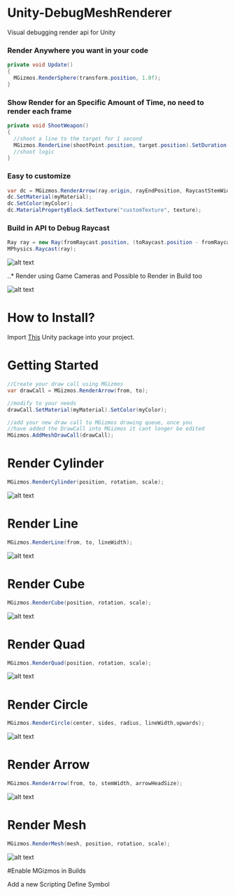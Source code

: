 # Unity-DebugMeshRenderer
Visual debugging render api for Unity

### Render Anywhere you want in your code

```csharp
private void Update()
{
  MGizmos.RenderSphere(transform.position, 1.0f);
}
```

### Show Render for an Specific Amount of Time, no need to render each frame

```csharp
private void ShootWeapon()
{
  //shoot a line to the target for 1 second
  MGizmos.RenderLine(shootPoint.position, target.position).SetDuration(1.0f);
  //shoot logic
}
```

### Easy to customize

```csharp
var dc = MGizmos.RenderArrow(ray.origin, rayEndPosition, RaycastStemWidth, RaycastArrowHeadSize);
dc.SetMaterial(myMaterial);
dc.SetColor(myColor);
dc.MaterialPropertyBlock.SetTexture("customTexture", texture);
```

### Build in API to Debug Raycast

```csharp
Ray ray = new Ray(fromRaycast.position, (toRaycast.position - fromRaycast.position).normalized);
MPhysics.Raycast(ray);
```

![alt text](https://github.com/platinio/Unity-MGizmos/blob/main/ReadmeResources/raycastExample.png?raw=true)

..* Render using Game Cameras and Possible to Render in Build too

![alt text](https://github.com/platinio/Unity-MGizmos/blob/main/ReadmeResources/cameraRendering.png?raw=true)

# How to Install?

Import [This](https://github.com/platinio/Unity-ScriptableObjectDatabase/releases/download/1.1/SOD_1.1.unitypackage) Unity package into your project.

# Getting Started

```csharp
//Create your draw call using MGizmos
var drawCall = MGizmos.RenderArrow(from, to);

//modify to your needs
drawCall.SetMaterial(myMaterial).SetColor(myColor);

//add your new draw call to MGizmos drawing queue, once you
//have added the DrawCall into MGizmos it cant longer be edited
MGizmos.AddMeshDrawCall(drawCall);
```
# Render Cylinder

```csharp
MGizmos.RenderCylinder(position, rotation, scale);
```
![alt text](https://github.com/platinio/Unity-MGizmos/blob/main/ReadmeResources/cylinderExample.png?raw=true)

# Render Line

```csharp
MGizmos.RenderLine(from, to, lineWidth);
```
![alt text](https://github.com/platinio/Unity-MGizmos/blob/main/ReadmeResources/lineExample.png?raw=true)

# Render Cube

```csharp
MGizmos.RenderCube(position, rotation, scale);
```
![alt text](https://github.com/platinio/Unity-MGizmos/blob/main/ReadmeResources/cubeExample.png?raw=true)

# Render Quad

```csharp
MGizmos.RenderQuad(position, rotation, scale);
```
![alt text](https://github.com/platinio/Unity-MGizmos/blob/main/ReadmeResources/quadExample.png?raw=true)

# Render Circle

```csharp
MGizmos.RenderCircle(center, sides, radius, lineWidth,upwards);
```
![alt text](https://github.com/platinio/Unity-MGizmos/blob/main/ReadmeResources/circleExample.png?raw=true)

# Render Arrow

```csharp
MGizmos.RenderArrow(from, to, stemWidth, arrowHeadSize);
```
![alt text](https://github.com/platinio/Unity-MGizmos/blob/main/ReadmeResources/arrowExample.png?raw=true)

# Render Mesh

```csharp
MGizmos.RenderMesh(mesh, position, rotation, scale);
```
![alt text](https://github.com/platinio/Unity-MGizmos/blob/main/ReadmeResources/meshExample.png?raw=true)

#Enable MGizmos in Builds

Add a new Scripting Define Symbol 
